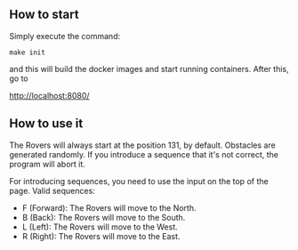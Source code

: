 

## How to start

Simply execute the command: 

```
make init
```

and this will build the docker images and start running containers. After this, go to 

[http://localhost:8080/](http://localhost:8080/)


## How to use it

The Rovers will always start at the position 131, by default. Obstacles are generated randomly. If you introduce a
sequence that it's not correct, the program will abort it.

For introducing sequences, you need to use the input on the top of the page. Valid sequences:

- F (Forward): The Rovers will move to the North.
- B (Back): The Rovers will move to the South.
- L (Left): The Rovers will move to the West.
- R (Right): The Rovers will move to the East.

